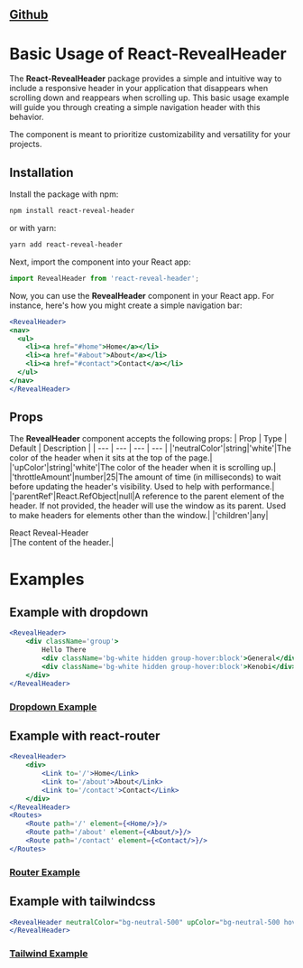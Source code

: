 ## [Github](https://github.com/StandardGage/react-revealheader)

# Basic Usage of React-RevealHeader
The **React-RevealHeader** package provides a simple and intuitive way to include a responsive header in your application that disappears when scrolling down and reappears when scrolling up. This basic usage example will guide you through creating a simple navigation header with this behavior.

The component is meant to prioritize customizability and versatility for your projects.

## Installation
Install the package with npm:
```bash
npm install react-reveal-header
```
or with yarn:
```bash
yarn add react-reveal-header
```

Next, import the component into your React app:
```jsx
import RevealHeader from 'react-reveal-header';
```

Now, you can use the **RevealHeader** component in your React app. For instance, here's how you might create a simple navigation bar:

```jsx
<RevealHeader>
<nav>
  <ul>
    <li><a href="#home">Home</a></li>
    <li><a href="#about">About</a></li>
    <li><a href="#contact">Contact</a></li>
  </ul>
</nav>
</RevealHeader>
```

## Props
The **RevealHeader** component accepts the following props:
| Prop | Type | Default | Description |
| --- | --- | --- | --- |
|'neutralColor'|string|'white'|The color of the header when it sits at the top of the page.|
|'upColor'|string|'white'|The color of the header when it is scrolling up.|
|'throttleAmount'|number|25|The amount of time (in milliseconds) to wait before updating the header's visibility. Used to help with performance.|
|'parentRef'|React.RefObject|null|A reference to the parent element of the header. If not provided, the header will use the window as its parent. Used to make headers for elements other than the window.|
|'children'|any|<div>React Reveal-Header</div>|The content of the header.|

# Examples

## Example with dropdown
```jsx
<RevealHeader>
    <div className='group'>
        Hello There
        <div className='bg-white hidden group-hover:block'>General</div>
        <div className='bg-white hidden group-hover:block'>Kenobi</div>
    </div>
</RevealHeader>
```
### [Dropdown Example](https://codesandbox.io/s/dropdown-example-0vms1l?file=/src/App.js)

## Example with react-router
```jsx
<RevealHeader>
    <div>
        <Link to='/'>Home</Link>
        <Link to='/about'>About</Link>
        <Link to='/contact'>Contact</Link>
    </div>
</RevealHeader>
<Routes>
    <Route path='/' element={<Home/>}/>
    <Route path='/about' element={<About/>}/>
    <Route path='/contact' element={<Contact/>}/>
</Routes>
```
### [Router Example](https://codesandbox.io/s/router-example-ur7tvy?file=/src/App.js)


## Example with tailwindcss
```jsx
<RevealHeader neutralColor="bg-neutral-500" upColor="bg-neutral-500 hover:bg-slate-500">
</RevealHeader>
```
### [Tailwind Example](https://standardgage.github.io/portfolio/)